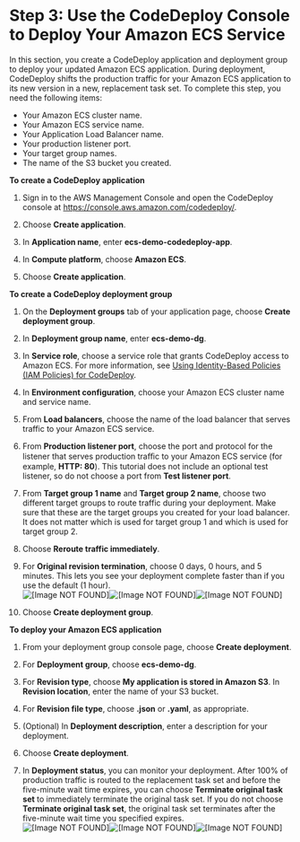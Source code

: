 # Step 3: Use the CodeDeploy Console to Deploy Your Amazon ECS Service<a name="tutorial-ecs-deployment-deploy"></a>

 In this section, you create a CodeDeploy application and deployment group to deploy your updated Amazon ECS application\. During deployment, CodeDeploy shifts the production traffic for your Amazon ECS application to its new version in a new, replacement task set\. To complete this step, you need the following items: 
+  Your Amazon ECS cluster name\. 
+  Your Amazon ECS service name\. 
+  Your Application Load Balancer name\. 
+  Your production listener port\. 
+  Your target group names\. 
+  The name of the S3 bucket you created\. 

**To create a CodeDeploy application**

1. Sign in to the AWS Management Console and open the CodeDeploy console at [https://console\.aws\.amazon\.com/codedeploy/](https://console.aws.amazon.com/codedeploy/)\.

1. Choose **Create application**\.

1. In **Application name**, enter **ecs\-demo\-codedeploy\-app**\.

1. In **Compute platform**, choose **Amazon ECS**\.

1. Choose **Create application**\.

**To create a CodeDeploy deployment group**

1. On the **Deployment groups** tab of your application page, choose **Create deployment group**\.

1. In **Deployment group name**, enter **ecs\-demo\-dg**\.

1. In **Service role**, choose a service role that grants CodeDeploy access to Amazon ECS\. For more information, see [Using Identity\-Based Policies \(IAM Policies\) for CodeDeploy](auth-and-access-control-iam-identity-based-access-control.md)\.

1. In **Environment configuration**, choose your Amazon ECS cluster name and service name\.

1. From **Load balancers**, choose the name of the load balancer that serves traffic to your Amazon ECS service\.

1. From **Production listener port**, choose the port and protocol for the listener that serves production traﬃc to your Amazon ECS service \(for example, **HTTP: 80**\)\. This tutorial does not include an optional test listener, so do not choose a port from **Test listener port**\. 

1. From **Target group 1 name** and **Target group 2 name**, choose two different target groups to route traffic during your deployment\. Make sure that these are the target groups you created for your load balancer\. It does not matter which is used for target group 1 and which is used for target group 2\.

1. Choose **Reroute traffic immediately**\.

1. For **Original revision termination**, choose 0 days, 0 hours, and 5 minutes\. This lets you see your deployment complete faster than if you use the default \(1 hour\)\.  
![\[Image NOT FOUND\]](http://docs.aws.amazon.com/codedeploy/latest/userguide/images/ecs-demo-create-acd-dg.png)![\[Image NOT FOUND\]](http://docs.aws.amazon.com/codedeploy/latest/userguide/)![\[Image NOT FOUND\]](http://docs.aws.amazon.com/codedeploy/latest/userguide/)

1. Choose **Create deployment group**\.

**To deploy your Amazon ECS application**

1. From your deployment group console page, choose **Create deployment**\.

1.  For **Deployment group**, choose **ecs\-demo\-dg**\. 

1.  For **Revision type**, choose **My application is stored in Amazon S3**\. In **Revision location**, enter the name of your S3 bucket\. 

1.  For **Revision file type**, choose **\.json** or **\.yaml**, as appropriate\. 

1.  \(Optional\) In **Deployment description**, enter a description for your deployment\. 

1. Choose **Create deployment**\.

1.  In **Deployment status**, you can monitor your deployment\. After 100% of production traffic is routed to the replacement task set and before the five\-minute wait time expires, you can choose **Terminate original task set** to immediately terminate the original task set\. If you do not choose **Terminate original task set**, the original task set terminates after the five\-minute wait time you specified expires\.  
![\[Image NOT FOUND\]](http://docs.aws.amazon.com/codedeploy/latest/userguide/images/ecs-tutorial-deployment-status-without-test-listener.png)![\[Image NOT FOUND\]](http://docs.aws.amazon.com/codedeploy/latest/userguide/)![\[Image NOT FOUND\]](http://docs.aws.amazon.com/codedeploy/latest/userguide/)